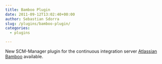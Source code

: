 ```yaml
---
title: Bamboo Plugin
date: 2011-09-12T13:02:40+00:00
author: Sebastian Sdorra
slug: /plugins/bamboo-plugin/
categories:
  - plugins

---
```

New SCM-Manager plugin for the continuous integration server <a href="http://www.atlassian.com/software/bamboo/" target="_blank">Atlassian Bamboo</a> available.

